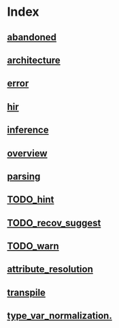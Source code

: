 # Index

## [abandoned](./abandoned.md)

## [architecture](./architecture.md)

## [error](./errors.md)

## [hir](./hir.md)

## [inference](./inference.md)

## [overview](./overview.md)

## [parsing](./parsing.md)

## [TODO_hint](./TODO_hint.md)

## [TODO_recov_suggest](./TODO_recov_suggest.md)

## [TODO_warn](./TODO_warn.md)

## [attribute_resolution](./attribute_resolution.md)

## [transpile](./transpile.md)

## [type_var_normalization.](type_var_normalization.md)
